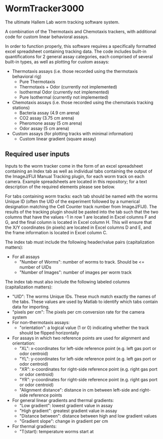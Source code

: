 # WormTracker3000
The ultimate Hallem Lab worm tracking software system.

A combination of the Thermotaxis and Chemotaxis trackers, with additional code for custom linear behavioral assays.

In order to function properly, this software requires a specifically formatted excel spreadsheet containing tracking data. The code includes built-in quantifications for 2 general assay categories, each comprised of several built-in types, as well as plotting for custom assays:  

- Thermotaxis assays (i.e. those recorded using the thermotaxis behavioral rig)  
    + Pure Thermotaxis
    + Thermotaxis + Odor (currently not implemented)
    + Isothermal Odor (currently not implemented)
    + Pure Isothermal (currently not implemented)
- Chemotaxis assays (i.e. those recorded using the chemotaxis tracking stations)
    + Bacteria assay (4.9 cm arena)
    + CO2 assay (3.75 cm arena)
    + Pheromone assay (5 cm arena)
    + Odor assay (5 cm arena)
- Custom assays (for plotting tracks with minimal information)
    + Custom linear gradient (square assay)
    
## Required user inputs
Inputs to the worm tracker come in the form of an excel spreadsheet containing an Index tab as well as individual tabs containing the output of the ImageJ/FIJI Manual Tracking plugin, for each worm track on each camera. Example spreadsheets are located in this repository; for a text description of the required elements please see below.  

For tabs containing worm tracks: each tab should be named with the worms Unique ID (often the UID of the experiment followed by a numerical designation matching the Cell Counter track number from ImageJ/FIJI). The results of the tracking plugin should be pasted into the tab such that the two columns that have the values -1 in row 1 are located in Excel columns F and G, and the final column is located in Excel column H. This will ensure that the X/Y coordinates (in pixels) are located in Excel columns D and E, and the frame information is located in Excel column C. 

The index tab must include the following header/value pairs (capitalization matters): 

- For all assays
    - "Number of Worms": number of worms to track. Should be <= number of UIDs
    - "Number of Images": number of images per worm track

The index tab must also include the following labeled columns (capitalization matters):

- "UID": The worms Unique IDs. These much match exactly the names of the tabs. These values are used by Matlab to identify which tabs contain data for importing. 
- "pixels per cm": The pixels per cm conversion rate for the camera system
- For non-thermotaxis assays:
    - "orientation": a logical value (1 or 0) indicating whether the track should be flipped horizontally
- For assays in which two reference points are used for alignment and orientation:  
    - "XL": x-coordinates for left-side reference point (e.g. left gas port or odor centroid)
    - "YL": y-coordinates for left-side reference point (e.g. left gas port or odor centroid)
    - "XR": x-coordinates for right-side reference point (e.g. right gas port or odor centroid)
    - "YR": y-coordinates for right-side reference point (e.g. right gas port or odor centroid)
    - "Alignment distance": distance in cm between left-side and right-side reference points
- For general linear gradients and thermal gradients:  
    - "Low gradient": lowest gradient value in assay
    - "High gradient": greatest gradient value in assay
    - "Distance between": distance between high and low gradient values
    - "Gradient slope": change in gradient per cm
- For thermal gradients:
    - "T(start): temperature worms start at

